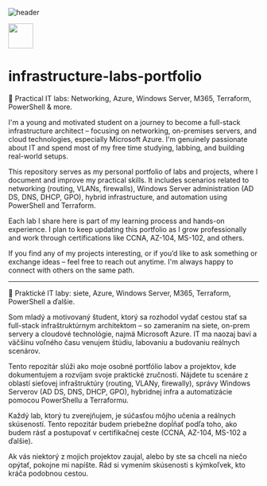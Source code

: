 ![header](https://capsule-render.vercel.app/api?animation=fadeIn&type=waving&color=gradient&height=100&section=header&text=My%20infra%20portfolio📝&fontSize=50)

<a href="https://www.linkedin.com/in/tom%C3%A1%C5%A1-paul%C3%ADny-b86451206/">
  <img height="50" src="https://user-images.githubusercontent.com/46517096/166973395-19676cd8-f8ec-4abf-83ff-da8243505b82.png"/>
</a>

# infrastructure-labs-portfolio

🔧 Practical IT labs: Networking, Azure, Windows Server, M365, Terraform, PowerShell & more.

I'm a young and motivated student on a journey to become a full-stack infrastructure architect – focusing on networking, on-premises servers, and cloud technologies, especially Microsoft Azure. I'm genuinely passionate about IT and spend most of my free time studying, labbing, and building real-world setups.

This repository serves as my personal portfolio of labs and projects, where I document and improve my practical skills. It includes scenarios related to networking (routing, VLANs, firewalls), Windows Server administration (AD DS, DNS, DHCP, GPO), hybrid infrastructure, and automation using PowerShell and Terraform.

Each lab I share here is part of my learning process and hands-on experience. I plan to keep updating this portfolio as I grow professionally and work through certifications like CCNA, AZ-104, MS-102, and others.

If you find any of my projects interesting, or if you’d like to ask something or exchange ideas – feel free to reach out anytime. I'm always happy to connect with others on the same path.

-----

🔧 Praktické IT laby: siete, Azure, Windows Server, M365, Terraform, PowerShell a ďalšie.

Som mladý a motivovaný študent, ktorý sa rozhodol vydať cestou stať sa full-stack infraštruktúrnym architektom – so zameraním na siete, on-prem servery a cloudové technológie, najmä Microsoft Azure. IT ma naozaj baví a väčšinu voľného času venujem štúdiu, labovaniu a budovaniu reálnych scenárov.

Tento repozitár slúži ako moje osobné portfólio labov a projektov, kde dokumentujem a rozvíjam svoje praktické zručnosti. Nájdete tu scenáre z oblastí sieťovej infraštruktúry (routing, VLANy, firewally), správy Windows Serverov (AD DS, DNS, DHCP, GPO), hybridnej infra a automatizácie pomocou PowerShellu a Terraformu.

Každý lab, ktorý tu zverejňujem, je súčasťou môjho učenia a reálnych skúseností. Tento repozitár budem priebežne dopĺňať podľa toho, ako budem rásť a postupovať v certifikačnej ceste (CCNA, AZ-104, MS-102 a ďalšie).

Ak vás niektorý z mojich projektov zaujal, alebo by ste sa chceli na niečo opýtať, pokojne mi napíšte. Rád si vymením skúsenosti s kýmkoľvek, kto kráča podobnou cestou.
